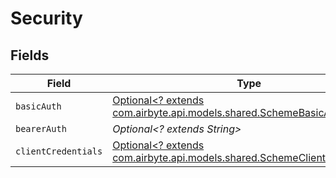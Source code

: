 # Security


## Fields

| Field                                                                                                                       | Type                                                                                                                        | Required                                                                                                                    | Description                                                                                                                 |
| --------------------------------------------------------------------------------------------------------------------------- | --------------------------------------------------------------------------------------------------------------------------- | --------------------------------------------------------------------------------------------------------------------------- | --------------------------------------------------------------------------------------------------------------------------- |
| `basicAuth`                                                                                                                 | [Optional<? extends com.airbyte.api.models.shared.SchemeBasicAuth>](../../models/shared/SchemeBasicAuth.md)                 | :heavy_minus_sign:                                                                                                          | N/A                                                                                                                         |
| `bearerAuth`                                                                                                                | *Optional<? extends String>*                                                                                                | :heavy_minus_sign:                                                                                                          | N/A                                                                                                                         |
| `clientCredentials`                                                                                                         | [Optional<? extends com.airbyte.api.models.shared.SchemeClientCredentials>](../../models/shared/SchemeClientCredentials.md) | :heavy_minus_sign:                                                                                                          | N/A                                                                                                                         |